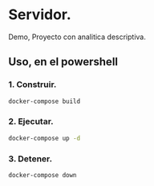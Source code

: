 # Servidor.
Demo, Proyecto con analitica descriptiva.

## Uso, en el powershell
### 1. Construir.
```bash
docker-compose build
```

### 2. Ejecutar.
```bash
docker-compose up -d
```

### 3. Detener.
```bash
docker-compose down
```
